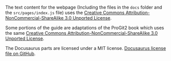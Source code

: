 The text content for the webpage (Including the files in the `docs` folder and the `src/pages/index.js` file) uses the [Creative Commons Attribution-NonCommercial-ShareAlike 3.0 Unported License](https://creativecommons.org/licenses/by-nc-sa/3.0).

Some portions of the guide are adaptations of the ProGit2 book which uses the same [Creative Commons Attribution-NonCommercial-ShareAlike 3.0 Unported License](https://creativecommons.org/licenses/by-nc-sa/3.0).

The Docusaurus parts are licensed under a MIT license.
[Docusaurus license file on GitHub](https://github.com/facebook/docusaurus/blob/master/LICENSE).
